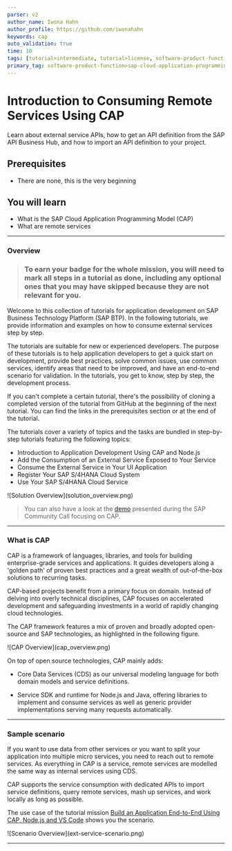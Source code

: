 ```yaml
---
parser: v2
author_name: Iwona Hahn
author_profile: https://github.com/iwonahahn
keywords: cap
auto_validation: true
time: 10
tags: [tutorial>intermediate, tutorial>license, software-product-function>sap-cloud-application-programming-model, programming-tool>node-js, software-product>sap-business-technology-platform, software-product>sap-api-management, software-product>sap-hana-cloud, products>sap-s-4hana-cloud]
primary_tag: software-product-function>sap-cloud-application-programming-model
---
```


# Introduction to Consuming Remote Services Using CAP
<!-- description --> Learn about external service APIs, how to get an API definition from the SAP API Business Hub, and how to import an API definition to your project.

## Prerequisites
 - There are none, this is the very beginning

## You will learn
 - What is the SAP Cloud Application Programming Model (CAP)
 - What are remote services

---

### Overview

> ### To earn your badge for the whole mission, you will need to mark all steps in a tutorial as done, including any optional ones that you may have skipped because they are not relevant for you.

Welcome to this collection of tutorials for application development on SAP Business Technology Platform (SAP BTP). In the following tutorials, we provide information and examples on how to consume external services step by step.

The tutorials are suitable for new or experienced developers. The purpose of these tutorials is to help application developers to get a quick start on development, provide best practices, solve common issues, use common services, identify areas that need to be improved, and have an end-to-end scenario for validation. In the tutorials, you get to know, step by step, the development process.

If you can't complete a certain tutorial, there's the possibility of cloning a completed version of the tutorial from GitHub at the beginning of the next tutorial. You can find the links in the prerequisites section or at the end of the tutorial.

The tutorials cover a variety of topics and the tasks are bundled in step-by-step tutorials featuring the following topics:

- Introduction to Application Development Using CAP and Node.js
- Add the Consumption of an External Service Exposed to Your Service
- Consume the External Service in Your UI Application
- Register Your SAP S/4HANA Cloud System
- Use Your SAP S/4HANA Cloud Service

<!-- border -->![Solution Overview](solution_overview.png)

> You can also have a look at the [demo](https://youtu.be/OQVUkCs7mzY?t=1819) presented during the SAP Community Call focusing on CAP.



---
### What is CAP

CAP is a framework of languages, libraries, and tools for building enterprise-grade services and applications. It guides developers along a 'golden path' of proven best practices and a great wealth of out-of-the-box solutions to recurring tasks.

CAP-based projects benefit from a primary focus on domain. Instead of delving into overly technical disciplines, CAP focuses on accelerated development and safeguarding investments in a world of rapidly changing cloud technologies.

The CAP framework features a mix of proven and broadly adopted open-source and SAP technologies, as highlighted in the following figure.

<!-- border -->![CAP Overview](cap_overview.png)

On top of open source technologies, CAP mainly adds:

- Core Data Services (CDS) as our universal modeling language for both domain models and service definitions.

- Service SDK and runtime for Node.js and Java, offering libraries to implement and consume services as well as generic provider implementations serving many requests automatically.


---
### Sample scenario

If you want to use data from other services or you want to split your application into multiple micro services, you need to reach out to remote services. As everything in CAP is a service, remote services are modelled the same way as internal services using CDS.

CAP supports the service consumption with dedicated APIs to import service definitions, query remote services, mash up services, and work locally as long as possible.

The use case of the tutorial mission [Build an Application End-to-End Using CAP, Node.js and VS Code](mission.btp-application-cap-e2e) shows you the scenario.

<!-- border -->![Scenario Overview](ext-service-scenario.png)

---
